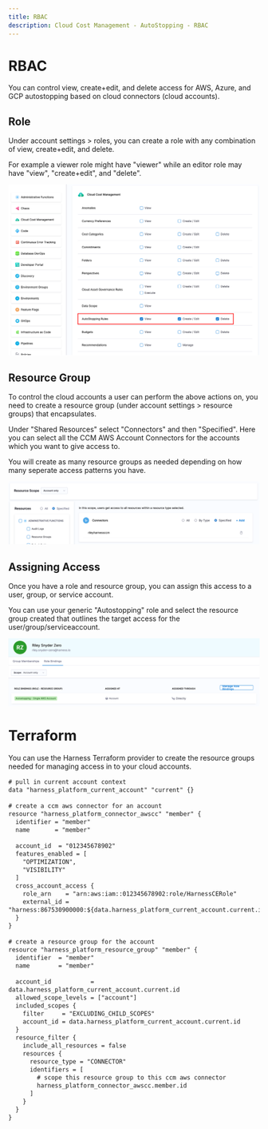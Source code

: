 ```yaml
---
title: RBAC
description: Cloud Cost Management - AutoStopping - RBAC
---
```


# RBAC

You can control view, create+edit, and delete access for AWS, Azure, and GCP autostopping based on cloud connectors (cloud accounts).

## Role

Under account settings > roles, you can create a role with any combination of view, create+edit, and delete.

For example a viewer role might have "viewer" while an editor role may have "view", "create+edit", and "delete".

![](../../../static/ccm-onboarding-autostopping-rbac-1.png)

## Resource Group

To control the cloud accounts a user can perform the above actions on, you need to create a resource group (under account settings > resource groups) that encapsulates.

Under "Shared Resources" select "Connectors" and then "Specified". Here you can select all the CCM AWS Account Connectors for the accounts which you want to give access to.

You will create as many resource groups as needed depending on how many seperate access patterns you have.

![](../../../static/ccm-onboarding-autostopping-rbac-2.png)

## Assigning Access

Once you have a role and resource group, you can assign this access to a user, group, or service account.

You can use your generic "Autostopping" role and select the resource group created that outlines the target access for the user/group/serviceaccount.

![](../../../static/ccm-onboarding-autostopping-rbac-3.png)

# Terraform

You can use the Harness Terraform provider to create the resource groups needed for managing access in to your cloud accounts.

```hcl
# pull in current account context
data "harness_platform_current_account" "current" {}

# create a ccm aws connector for an account
resource "harness_platform_connector_awscc" "member" {
  identifier = "member"
  name       = "member"

  account_id  = "012345678902"
  features_enabled = [
    "OPTIMIZATION",
    "VISIBILITY"
  ]
  cross_account_access {
    role_arn    = "arn:aws:iam::012345678902:role/HarnessCERole"
    external_id = "harness:867530900000:${data.harness_platform_current_account.current.id}"
  }
}

# create a resource group for the account
resource "harness_platform_resource_group" "member" {
  identifier  = "member"
  name        = "member"

  account_id           = data.harness_platform_current_account.current.id
  allowed_scope_levels = ["account"]
  included_scopes {
    filter     = "EXCLUDING_CHILD_SCOPES"
    account_id = data.harness_platform_current_account.current.id
  }
  resource_filter {
    include_all_resources = false
    resources {
      resource_type = "CONNECTOR"
      identifiers = [
        # scope this resource group to this ccm aws connector
        harness_platform_connector_awscc.member.id
      ]
    }
  }
}
```